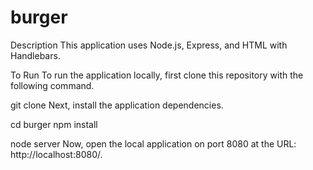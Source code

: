 # burger


Description
This application uses Node.js, Express, and HTML with  Handlebars.


To Run
To run the application locally, first clone this repository with the following command.

git clone 
Next, install the application dependencies.

cd burger
npm install


node server
Now, open the local application on port 8080 at the URL: http://localhost:8080/.

